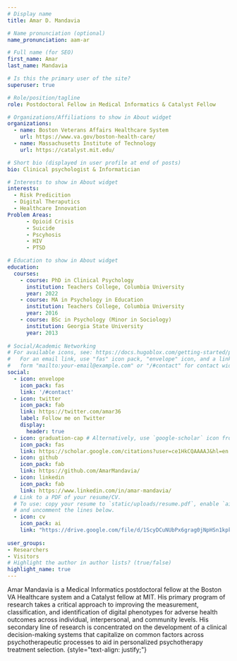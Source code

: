 ```yaml
---
# Display name
title: Amar D. Mandavia

# Name pronunciation (optional)
name_pronunciation: aam-ar

# Full name (for SEO)
first_name: Amar
last_name: Mandavia

# Is this the primary user of the site?
superuser: true

# Role/position/tagline
role: Postdoctoral Fellow in Medical Informatics & Catalyst Fellow

# Organizations/Affiliations to show in About widget
organizations:
  - name: Boston Veterans Affairs Healthcare System 
    url: https://www.va.gov/boston-health-care/
  - name: Massachusetts Institute of Technology 
    url: https://catalyst.mit.edu/

# Short bio (displayed in user profile at end of posts)
bio: Clinical psychologist & Informatician

# Interests to show in About widget
interests:
  - Risk Predicition
  - Digital Theraputics
  - Healthcare Innovation
Problem Areas: 
      - Opioid Crisis
      - Suicide
      - Pscyhosis
      - HIV
      - PTSD

# Education to show in About widget
education:
  courses:
    - course: PhD in Clinical Psychology
      institution: Teachers College, Columbia University
      year: 2022
    - course: MA in Psychology in Education 
      institution: Teachers College, Columbia University
      year: 2016
    - course: BSc in Psychology (Minor in Sociology)
      institution: Georgia State University
      year: 2013
      
# Social/Academic Networking
# For available icons, see: https://docs.hugoblox.com/getting-started/page-builder/#icons
#   For an email link, use "fas" icon pack, "envelope" icon, and a link in the
#   form "mailto:your-email@example.com" or "/#contact" for contact widget.
social:
  - icon: envelope
    icon_pack: fas
    link: '/#contact'
  - icon: twitter
    icon_pack: fab
    link: https://twitter.com/amar36
    label: Follow me on Twitter
    display:
      header: true
  - icon: graduation-cap # Alternatively, use `google-scholar` icon from `ai` icon pack
    icon_pack: fas
    link: https://scholar.google.com/citations?user=ce1HkCQAAAAJ&hl=en
  - icon: github
    icon_pack: fab
    link: https://github.com/AmarMandavia/
  - icon: linkedin
    icon_pack: fab
    link: https://www.linkedin.com/in/amar-mandavia/
  # Link to a PDF of your resume/CV.
  # To use: copy your resume to `static/uploads/resume.pdf`, enable `ai` icons in `params.yaml`,
  # and uncomment the lines below.
  - icon: cv
    icon_pack: ai
    link: "https://drive.google.com/file/d/1ScyDCuNUbPx6grag0jNpHSn1kpkZ1bKa/view?usp=drive_link"
   
user_groups:
- Researchers
- Visitors
# Highlight the author in author lists? (true/false)
highlight_name: true
---
```


Amar Mandavia is a Medical Informatics postdoctoral fellow at the Boston VA Healthcare system and a Catalyst fellow at MIT. His primary program of research takes a critical approach to improving the measurement, classification, and identification of digital phenotypes for adverse health outcomes across individual, interpersonal, and community levels. His secondary line of research is concentrated on the development of a clinical decision-making systems that capitalize on common factors across psychotherapeutic processes to aid in personalized psychotherapy treatment selection. 
{style="text-align: justify;"}
